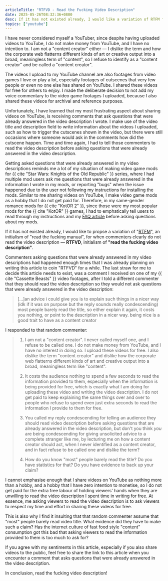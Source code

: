 ```yaml
---
articleTitle: "RTFVD - Read the Fucking Video Description"
date: 2025-05-26T08:32:36+0800
desc: If it has not existed already, I would like a variation of RTFM for when commenters clearly do not read the video description.
topics: ["youtube"]
---
```

I have never considered myself a YouTuber, since despite having uploaded videos to YouTube, I do not make money from YouTube, and I have no intention to. I am not a "content creator" either — I dislike the term and how the corporate web flatterns different kinds of art or creative output into a broad, meaningless term of "content", so I refuse to identify as a "content creator" and be called a "content creator".

The videos I upload to my YouTube channel are also footages from video games I love or play a lot, especially footages of cutscenes that very few people or even no one else has shared on YouTube. I shared these videos for free for others to enjoy. I made the deliberate decision to not add my voice commentary to the video game footages I uploaded, because I also shared these videos for archival and reference purposes.

Unfortunately, I have learned that my most frustrating aspect about sharing videos on YouTube, is receiving comments that ask questions that were already answered in the video description I wrote. I make use of the video title and description field to write information about the videos I uploaded, such as how to trigger the cutscenes shown in the video, but there were still occasions where someone would ask in the comments how did the cutscene happen. Time and time again, I had to tell those commenters to read the video description before asking questions that were already answered in the video description.

Getting asked questions that were already answered in my video descriptions reminds me a lot of my situation of making video game mods for {{ cite "Star Wars: Knights of the Old Republic" }} series, where I had multiple mod users ask me questions that were already answered in the information I wrote in my mods, or reporting "bugs" when the issue happened due to the user not following my instructions for installing the mods. Similar to me sharing videos on YouTube, I make video game mods as a hobby that I do not get paid for. Therefore, in my same-gender romance mods for {{ cite "KotOR 2" }}, since those were my most popular mods for the {{ cite "KotOR" }} games, I had to emphatically tell users to read through my instructions and my [FAQ article](/shrines/starwarskotor/articles/faq-same-gender-romance-mods/) before asking questions about my mods.

If it has not existed already, I would like to propse a variation of "[RTFM](https://en.wikipedia.org/wiki/RTFM)", an initialism of "read the fucking manual", for when commenters clearly do not read the video description — **RTFVD**, initialism of **"read the fucking video description"**.

Commenters asking questions that were already answered in my video descriptions had happened enough times that I was already planning on writing this article to coin "RTFVD" for a while. The last straw for me to decide this article needs to exist, was a comment I received on one of my {{ cite "Cassette Beasts" }} video footages, after I told a different commenter that they should read the video description so they would not ask questions that were already answered in the video description:

> [...]an advice i could give you is to explain such things in a nicer way (idk if it was on purpose but the reply sounds really condescending) most people barely read the title, so either explain it again, it costs you nothing, or point to the description in a nicer way. being nice is a good trait to have as a content creator

I responded to that random commenter:

> 1. I am not a "content creator". I never called myself one, and I refuse to be called one. I do not make money from YouTube, and I have no interest in doing so. I upload these videos for free. I also dislike the term "content creator" and dislike how the corporate web flatterns different kinds of art and creative output into a broad, meaningless term like "content".
>
> 2. It costs the audience nothing to spend a few seconds to read the information provided to them, especially when the information is being provided for free, which is exactly what I am doing for uploading these video and writing the video description. I do not get paid to keep explaining the same things over and over to people who refuse to spend even just extra seconds to read the information I provide to them for free.
>
> 3. You called my reply condescending for telling an audience they should read video description before asking questions that are already answered in the video description, but don't you think *you* are being condescending for giving unsolicited advice to a complete stranger like me, by lecturing me on how a content creator should act, when I never identified as a content creator, and in fact refuse to be called one and dislike the term?
>
>  4. How do you know "most" people barely read the title? Do you have statistics for that? Do you have evidence to back up your claim?

I cannot emphasise enough that I share videos on YouTube as nothing more than a hobby, and a hobby that I have zero intention to monetise, so I do not get paid for the extra free labour of holding viewers' hands when they are unwilling to read the video description I spent time in writing for free. At essence, me asking viewers to read the video description is to ask viewers to respect my time and effort in sharing these videos for free.

This is also why I find it insulting that that random commenter assume that "most" people barely read video title. What evidence did they have to make such a claim? Has the internet culture of fast food style "content" consumption got this bad that asking viewers to read the information provided to them is too much to ask for?

If you agree with my sentiments in this article, especially if you also share videos to the public, feel free to share the link to this article when you encounter a comment that asks questions that were already answered in the video description.

In conclusion, read the fucking video description!
